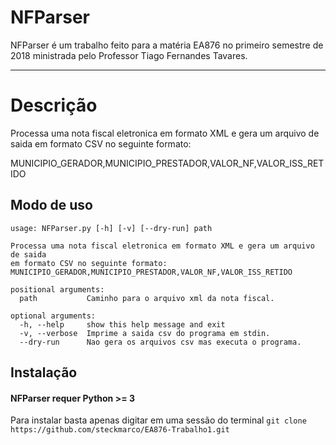 # NFParser
NFParser é um trabalho feito para a matéria EA876 no primeiro semestre de 2018 ministrada pelo Professor Tiago Fernandes Tavares.

---
# Descrição
Processa uma nota fiscal eletronica em formato XML e gera um arquivo de saida
em formato CSV no seguinte formato:

MUNICIPIO_GERADOR,MUNICIPIO_PRESTADOR,VALOR_NF,VALOR_ISS_RETIDO
## Modo de uso
```
usage: NFParser.py [-h] [-v] [--dry-run] path

Processa uma nota fiscal eletronica em formato XML e gera um arquivo de saida
em formato CSV no seguinte formato:
MUNICIPIO_GERADOR,MUNICIPIO_PRESTADOR,VALOR_NF,VALOR_ISS_RETIDO

positional arguments:
  path           Caminho para o arquivo xml da nota fiscal.

optional arguments:
  -h, --help     show this help message and exit
  -v, --verbose  Imprime a saida csv do programa em stdin.
  --dry-run      Nao gera os arquivos csv mas executa o programa.
```
## Instalação
#### **NFParser** requer Python >= 3
Para instalar basta apenas digitar em uma sessão do terminal
`git clone https://github.com/steckmarco/EA876-Trabalho1.git`

